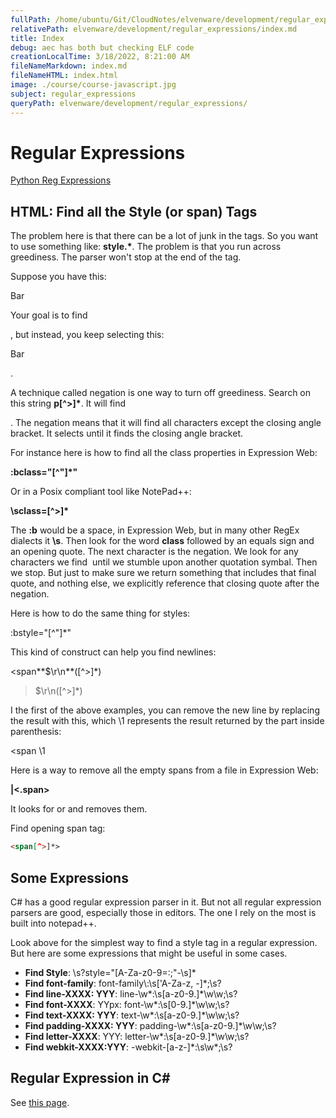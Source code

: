 ```yaml
---
fullPath: /home/ubuntu/Git/CloudNotes/elvenware/development/regular_expressions/index.md
relativePath: elvenware/development/regular_expressions/index.md
title: Index
debug: aec has both but checking ELF code
creationLocalTime: 3/18/2022, 8:21:00 AM
fileNameMarkdown: index.md
fileNameHTML: index.html
image: ./course/course-javascript.jpg
subject: regular_expressions
queryPath: elvenware/development/regular_expressions/
---
```


<!-- toc -->
<!-- tocstop -->

# Regular Expressions

[Python Reg Expressions](PythonRegEx.html)

## HTML: Find all the Style (or span) Tags

The problem here is that there can be a lot of junk in the tags. So you want to use something like: **style.\***. The problem is that you run across greediness. The parser won't stop at the end of the tag.

Suppose you have this:

<p>Bar</p>

Your goal is to find <p>, but instead, you keep selecting this: <p>Bar</p>.

A technique called negation is one way to turn off greediness. Search on this string **p\[^>\]\***. It will find <p>. The negation means that it will find all characters except the closing angle bracket. It selects until it finds the closing angle bracket.

For instance here is how to find all the class properties in Expression Web:

**:bclass="\[^"\]\*"**

Or in a Posix compliant tool like NotePad++:

**\\sclass=\[^>\]\***

The **:b** would be a space, in Expression Web, but in many other RegEx dialects it **\\s**. Then look for the word **class** followed by an equals sign and an opening quote. The next character is the negation. We look for any characters we find  until we stumble upon another quotation symbal. Then we stop. But just to make sure we return something that includes that final quote, and nothing else, we explicitly reference that closing quote after the negation.

Here is how to do the same thing for styles:

:bstyle="\[^"\]\*"

This kind of construct can help you find newlines:

<span**$\\r\\n**(\[^>\]\*)
>$\\r\\n(</span></span>\[^>\]\*)

I the first of the above examples, you can remove the new line by replacing the result with this, which \\1 represents the result returned by the part inside parenthesis:

<span \\1

Here is a way to remove all the empty spans from a file in Expression Web:

**<span>|<.span>**

It looks for <span> or </span> and removes them.

Find opening span tag:

```html
<span[^>]*>
```

## Some Expressions

C# has a good regular expression parser in it. But not all regular expression parsers are good, especially those in editors. The one I rely on the most is built into notepad++.

Look above for the simplest way to find a style tag in a regular expression. But here are some expressions that might be useful in some cases.

*   **Find Style**: \\s?style="\[A-Za-z0-9=:;"-\\s\]\*
*   **Find font-family**: font-family\\:\\s\['A-Za-z, -\]\*;\\s?
*   **Find line-XXXX: YYY**: line-\\w\*:\\s\[a-z0-9.\]\*\\w\\w;\\s?
*   **Find font-XXXX**: YYpx: font-\\w\*:\\s\[0-9.\]\*\\w\\w;\\s?
*   **Find text-XXXX: YYY**: text-\\w\*:\\s\[a-z0-9.\]\*\\w\\w;\\s?
*   **Find padding-XXXX: YYY**: padding-\\w\*:\\s\[a-z0-9.\]\*\\w\\w;\\s?
*   **Find letter-XXXX**: YYY: letter-\\w\*:\\s\[a-z0-9.\]\*\\w\\w;\\s?
*   **Find webkit-XXXX:YYY**: -webkit-\[a-z-\]\*:\\s\\w\*;\\s?

## Regular Expression in C#

See [this page](../csharp/RegularExpressions.html).
